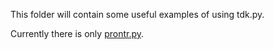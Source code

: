 This folder will contain some useful examples of using tdk.py.

Currently there is only [prontr.py](prontr.py).
